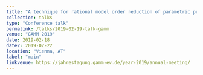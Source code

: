```yaml
---
title: "A technique for rational model order reduction of parametric problems lacking uniform inf-sup stability"
collection: talks
type: "Conference talk"
permalink: /talks/2019-02-19-talk-gamm
venue: "GAMM 2019"
date: 2019-02-18
date2: 2019-02-22
location: "Vienna, AT"
label: "main"
linkvenue: https://jahrestagung.gamm-ev.de/year-2019/annual-meeting/
---
```

